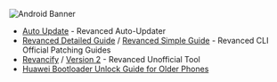 ![Android Banner](https://files.catbox.moe/e0yt4k.png)



* [Auto Update](https://rentry.co/revanced-auto-update) - Revanced Auto-Updater
* [Revanced Detailed Guide](https://sodawithoutsparkles.github.io/revanced-troubleshooting-guide/step-by-step/00-preface/) / [Revanced Simple Guide](https://rentry.org/Revanced_Guide) - Revanced CLI Official Patching Guides
* [Revancify](https://github.com/decipher3114/Revancify) / [Version 2](https://github.com/decipher3114/Revancify/tree/bump/v2.0) - Revanced Unofficial Tool
* [Huawei Bootloader Unlock Guide for Older Phones](https://rentry.org/huaweiblunlock)
